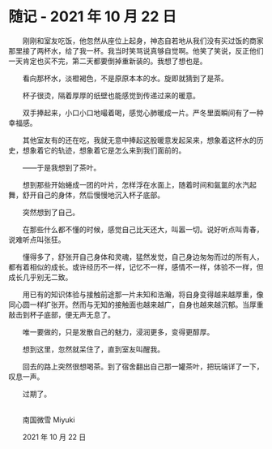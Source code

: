 # 随记 - 2021 年 10 月 22 日

　　刚刚和室友吃饭，他忽然从座位上起身，神态自若地从我们没有买过饭的商家那里接了两杯水，给了我一杯。我当时笑骂说真够自觉啊。他笑了笑说，反正他们一天肯定也买不完，第二天都要倒掉重新装的。我想了想也是。

　　看向那杯水，淡橙褐色，不是原原本本的水。旋即就猜到了是茶。

　　杯子很烫，隔着厚厚的纸壁也能感觉到传递过来的暖意。

　　双手捧起来，小口小口地嘬着喝，感觉心肺暖成一片。严冬里面瞬间有了一种幸福感。

　　其他室友有的还在吃，我就无意中捧起这股暖意发起呆来，想象着这杯水的历史，想象着它的轨迹，想象着它是怎么来到我们面前的。

　　——于是我想到了茶叶。

　　想到那些开始蜷成一团的叶片，怎样浮在水面上，随着时间和氤氲的水汽起舞，舒开自己的身体，然后慢慢地沉入杯子底部。

　　突然想到了自己。

　　在那些什么都不懂的时候，感觉自己比天还大，叫嚣一切。说好听点叫青春，说难听点叫张狂。

　　懂得多了，舒张开自己身体和灵魂，猛然发觉，自己身边匆匆而过的所有人，都有着相似的成长。或许经历不一样，记忆不一样，感情不一样，体验不一样，但成长几乎别无二致。

　　用已有的知识体验与接触前途那一片未知和浩瀚，将自身变得越来越厚重，像同心圆一样扩张开。然而与无知的接触面也越来越广，自身也越来越沉郁。当厚重敲击到杯子底部，便无声无息了。

　　唯一要做的，只是发散自己的魅力，浸润更多，变得更醇厚。

　　想到这里，忽然就呆住了，直到室友叫醒我。

　　回去的路上突然很想喝茶。到了宿舍翻出自己那一罐茶叶，把玩端详了一下，叹息一声。

　　过期了。


<br>
　　南国微雪 Miyuki

　　2021 年 10 月 22 日



